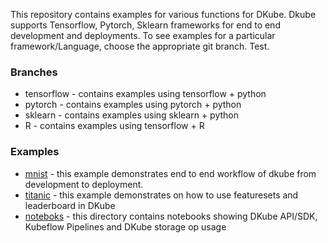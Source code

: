 This repository contains examples for various functions for DKube. Dkube supports Tensorflow, Pytorch, Sklearn frameworks for end to end development and deployments. To see examples for a particular framework/Language, choose the appropriate git branch. Test.


### Branches

- tensorflow - contains examples using tensorflow + python
- pytorch - contains examples using pytorch + python
- sklearn - contains examples using sklearn + python
- R - contains examples using tensorflow + R

### Examples

- [mnist](mnist) - this example demonstrates end to end workflow of dkube from development to deployment. 
- [titanic](titanic) - this example demonstrates on how to use featuresets and leaderboard in DKube
- [noteboks](notebooks) - this directory contains notebooks showing DKube API/SDK, Kubeflow Pipelines and DKube storage op usage
